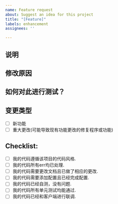 ```yaml
---
name: Feature request
about: Suggest an idea for this project
title: "[Feature]"
labels: enhancement
assignees: ''

---
```


## 说明

## 修改原因

## 如何对此进行测试？

## 变更类型
- [ ] 新功能
- [ ] 重大更改(可能导致现有功能更改的修复程序或功能)

## Checklist:
- [ ] 我的代码遵循该项目的代码风格.
- [ ] 我的代码所有err均已处理.
- [ ] 我的代码需要更改文档且已做了相应的更改.
- [ ] 我的代码需要添加配置且已经完成配置.
- [ ] 我的代码已经自测，没有问题.
- [ ] 我的代码所有单元测试均能通过.
- [ ] 我的代码已经和客户端进行联调.
